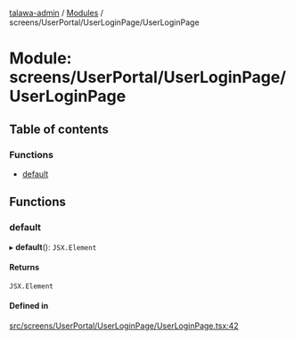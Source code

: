 [talawa-admin](../README.md) / [Modules](../modules.md) / screens/UserPortal/UserLoginPage/UserLoginPage

# Module: screens/UserPortal/UserLoginPage/UserLoginPage

## Table of contents

### Functions

- [default](screens_UserPortal_UserLoginPage_UserLoginPage.md#default)

## Functions

### default

▸ **default**(): `JSX.Element`

#### Returns

`JSX.Element`

#### Defined in

[src/screens/UserPortal/UserLoginPage/UserLoginPage.tsx:42](https://github.com/PalisadoesFoundation/talawa-admin/blob/7d26438/src/screens/UserPortal/UserLoginPage/UserLoginPage.tsx#L42)
